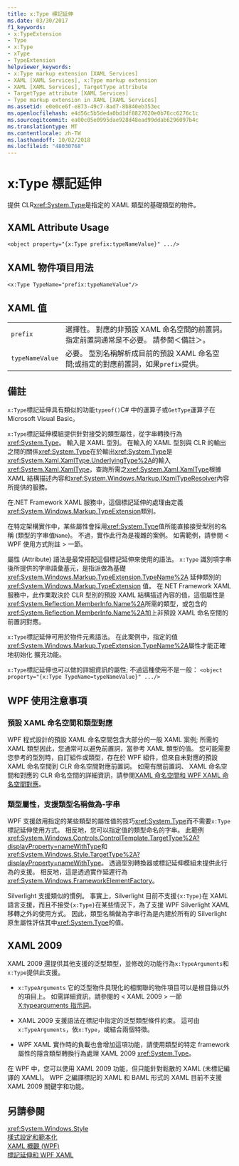 ```yaml
---
title: x:Type 標記延伸
ms.date: 03/30/2017
f1_keywords:
- x:TypeExtension
- Type
- x:Type
- xType
- TypeExtension
helpviewer_keywords:
- x:Type markup extension [XAML Services]
- XAML [XAML Services], x:Type markup extension
- XAML [XAML Services], TargetType attribute
- TargetType attribute [XAML Services]
- Type markup extension in XAML [XAML Services]
ms.assetid: e0e0ce6f-e873-49c7-8ad7-8b840eb353ec
ms.openlocfilehash: e4d56c5b5deda0bd1df8827020e0b76cc6276c1c
ms.sourcegitcommit: ea00c05e0995dae928d48ead99ddab6296097b4c
ms.translationtype: MT
ms.contentlocale: zh-TW
ms.lasthandoff: 10/02/2018
ms.locfileid: "48030768"
---
```

# <a name="xtype-markup-extension"></a>x:Type 標記延伸
提供 CLR<xref:System.Type>是指定的 XAML 類型的基礎類型的物件。  
  
## <a name="xaml-attribute-usage"></a>XAML Attribute Usage  
  
```xaml  
<object property="{x:Type prefix:typeNameValue}" .../>  
```  
  
## <a name="xaml-object-element-usage"></a>XAML 物件項目用法  
  
```xaml  
<x:Type TypeName="prefix:typeNameValue"/>  
```  
  
## <a name="xaml-values"></a>XAML 值  
  
|||  
|-|-|  
|`prefix`|選擇性。 對應的非預設 XAML 命名空間的前置詞。 指定前置詞通常是不必要。 請參閱＜備註＞。|  
|`typeNameValue`|必要。 型別名稱解析成目前的預設 XAML 命名空間;或指定的對應前置詞，如果`prefix`提供。|  
  
## <a name="remarks"></a>備註  
 `x:Type`標記延伸具有類似的功能`typeof()`C# 中的運算子或`GetType`運算子在 Microsoft Visual Basic。  
  
 `x:Type`標記延伸模組提供針對接受的類型屬性，從字串轉換行為<xref:System.Type>。 輸入是 XAML 型別。 在輸入的 XAML 型別與 CLR 的輸出之間的關係<xref:System.Type>在於輸出<xref:System.Type>是<xref:System.Xaml.XamlType.UnderlyingType%2A>的輸入<xref:System.Xaml.XamlType>，查詢所需之<xref:System.Xaml.XamlType>根據 XAML 結構描述內容和<xref:System.Windows.Markup.IXamlTypeResolver>內容所提供的服務。  
  
 在.NET Framework XAML 服務中，這個標記延伸的處理由定義<xref:System.Windows.Markup.TypeExtension>類別。  
  
 在特定架構實作中，某些屬性會採用<xref:System.Type>值所能直接接受型別的名稱 (類型的字串值`Name`)。 不過，實作此行為是複雜的案例。 如需範例，請參閱 < WPF 使用方式附註 > 一節。  
  
 屬性 (Attribute) 語法是最常搭配這個標記延伸來使用的語法。 `x:Type` 識別項字串後所提供的字串語彙基元，是指派做為基礎 <xref:System.Windows.Markup.TypeExtension.TypeName%2A> 延伸類別的 <xref:System.Windows.Markup.TypeExtension> 值。 在.NET Framework XAML 服務中，此作業取決於 CLR 型別的預設 XAML 結構描述內容的值，這個屬性是<xref:System.Reflection.MemberInfo.Name%2A>所需的類型，或包含的<xref:System.Reflection.MemberInfo.Name%2A>加上非預設 XAML 命名空間的前置詞對應。  
  
 `x:Type`標記延伸可用於物件元素語法。 在此案例中，指定的值<xref:System.Windows.Markup.TypeExtension.TypeName%2A>屬性才能正確地初始化 擴充功能。  
  
 `x:Type`標記延伸也可以做的詳細資訊的屬性; 不過這種使用不是一般： `<object property="{x:Type TypeName=typeNameValue}" .../>`  
  
## <a name="wpf-usage-notes"></a>WPF 使用注意事項  
  
### <a name="default-xaml-namespace-and-type-mapping"></a>預設 XAML 命名空間和類型對應  
 WPF 程式設計的預設 XAML 命名空間包含大部分的一般 XAML 案例; 所需的 XAML 類型因此，您通常可以避免前置詞，當參考 XAML 類型的值。 您可能需要您參考的型別時，自訂組件或類型，存在於 WPF 組件，但來自未對應的預設 XAML 命名空間到 CLR 命名空間對應前置詞。 如需有關前置詞、 XAML 命名空間和對應的 CLR 命名空間的詳細資訊，請參閱[XAML 命名空間和 WPF XAML 命名空間對應](../../../docs/framework/wpf/advanced/xaml-namespaces-and-namespace-mapping-for-wpf-xaml.md)。  
  
### <a name="type-properties-that-support-typename-as-string"></a>類型屬性，支援類型名稱做為-字串  
 WPF 支援啟用指定的某些類型的屬性值的技巧<xref:System.Type>而不需要`x:Type`標記延伸使用方式。 相反地，您可以指定值的類型命名的字串。 此範例<xref:System.Windows.Controls.ControlTemplate.TargetType%2A?displayProperty=nameWithType>和<xref:System.Windows.Style.TargetType%2A?displayProperty=nameWithType>。 透過型別轉換器或標記延伸模組未提供此行為的支援。 相反地，這是透過實作延遲行為<xref:System.Windows.FrameworkElementFactory>。  
  
 Silverlight 支援類似的慣例。 事實上，Silverlight 目前不支援`{x:Type}`在 XAML 語言支援，而且不接受`{x:Type}`在某些情況下，為了支援 WPF Silverlight XAML 移轉之外的使用方式。 因此，類型名稱做為字串行為是內建於所有的 Silverlight 原生屬性評估其中<xref:System.Type>的值。  
  
## <a name="xaml-2009"></a>XAML 2009  
 XAML 2009 還提供其他支援的泛型類型，並修改的功能行為`x:TypeArguments`和`x:Type`提供此支援。  
  
-   `x:TypeArguments` 它的泛型物件具現化的相關聯的物件項目可以是根目錄以外的項目上。 如需詳細資訊，請參閱的 < XAML 2009 > 一節[X:typearguments 指示詞](../../../docs/framework/xaml-services/x-typearguments-directive.md)。  
  
-   XAML 2009 支援語法在標記中指定的泛型類型條件約束。 這可由`x:TypeArguments`，依`x:Type`，或結合兩個特徵。  
  
-   WPF XAML 實作時的負載也會增加這項功能，請使用類型的特定 framework 屬性的隱含類型轉換行為處理 XAML 2009 <xref:System.Type>。  
  
 在 WPF 中，您可以使用 XAML 2009 功能，但只能針對鬆散的 XAML (未標記編譯的 XAML)。 WPF 之編譯標記的 XAML 和 BAML 形式的 XAML 目前不支援 XAML 2009 關鍵字和功能。  
  
## <a name="see-also"></a>另請參閱  
 <xref:System.Windows.Style>  
 [樣式設定和範本化](../../../docs/framework/wpf/controls/styling-and-templating.md)  
 [XAML 概觀 (WPF)](../../../docs/framework/wpf/advanced/xaml-overview-wpf.md)  
 [標記延伸和 WPF XAML](../../../docs/framework/wpf/advanced/markup-extensions-and-wpf-xaml.md)
